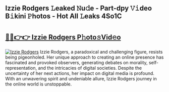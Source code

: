 ## Izzie Rodgers 𝙻eaked 𝙽u𝚍e - Part-dpy 𝚅𝚒deo B𝚒kini 𝙿hotos - Hot All 𝙻eaks 4So1C

# <h2><a href="http://ld1ofj.urlbe.top/?page=Izzie+Rodgers">🔗🔗👉👉 Izzie Rodgers P𝚑oto𝚜Vid𝚎o</a></h2>

[![Izzie Rodgers](https://i.imgur.com/eBuTRDB.gif)](http://ld1ofj.urlbe.top/?page=Izzie+Rodgers)
Izzie Rodgers, a paradoxical and challenging figure, resists being pigeonholed. Her unique approach to creating an online presence has fascinated and provoked observers, generating debates on morality, self-representation, and the intricacies of digital societies. Despite the uncertainty of her next actions, her impact on digital media is profound. With an unwavering spirit and undeniable allure, Izzie Rodgers journey in the online world is unstoppable.
